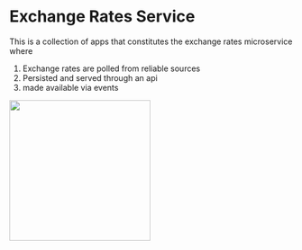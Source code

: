 # Exchange Rates Service

This is a collection of apps that constitutes the exchange rates microservice where 
1. Exchange rates are polled from reliable sources
2. Persisted and served through an api 
3. made available via events

<img src="https://media.wired.com/photos/5926db217034dc5f91becd6b/master/w_582,c_limit/so-logo-s.jpg" width="250">
